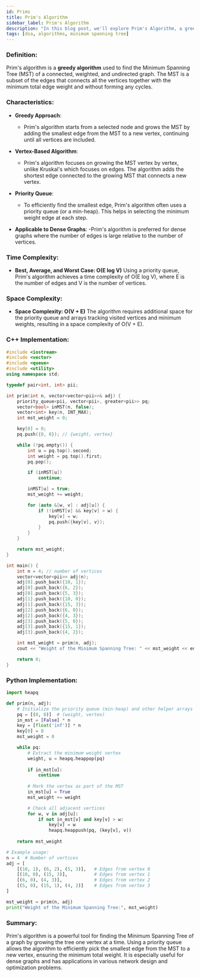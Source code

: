 ```yaml
---
id: Prims
title: Prim's Algorithm
sidebar_label: Prim's Algorithm
description: "In this blog post, we'll explore Prim's Algorithm, a greedy algorithm used to find the Minimum Spanning Tree in a graph."
tags: [dsa, algorithms, minimum spanning tree]
---
```



### Definition:

Prim's algorithm is a **greedy algorithm** used to find the Minimum Spanning Tree (MST) of a connected, weighted, and undirected graph. The MST is a subset of the edges that connects all the vertices together with the minimum total edge weight and without forming any cycles.

### Characteristics:

- **Greedy Approach**:
  - Prim's algorithm starts from a selected node and grows the MST by adding the smallest edge from the MST to a new vertex, continuing until all vertices are included.

- **Vertex-Based Algorithm**:
  - Prim's algorithm focuses on growing the MST vertex by vertex, unlike Kruskal's which focuses on edges. The algorithm adds the shortest edge connected to the growing MST that connects a new vertex.

- **Priority Queue**:
  - To efficiently find the smallest edge, Prim's algorithm often uses a priority queue (or a min-heap). This helps in selecting the minimum weight edge at each step.

- **Applicable to Dense Graphs**:
  -Prim's algorithm is preferred for dense graphs where the number of edges is large relative to the number of vertices.

### Time Complexity:

- **Best, Average, and Worst Case: O(E log V)**
  Using a priority queue, Prim's algorithm achieves a time complexity of O(E log V), where E is the number of edges and V is the number of vertices.

### Space Complexity:

- **Space Complexity: O(V + E)**
  The algorithm requires additional space for the priority queue and arrays tracking visited vertices and minimum weights, resulting in a space complexity of O(V + E).

### C++ Implementation:

```cpp
#include <iostream>
#include <vector>
#include <queue>
#include <utility>
using namespace std;

typedef pair<int, int> pii;

int prim(int n, vector<vector<pii>>& adj) {
    priority_queue<pii, vector<pii>, greater<pii>> pq;
    vector<bool> inMST(n, false);
    vector<int> key(n, INT_MAX);
    int mst_weight = 0;

    key[0] = 0;
    pq.push({0, 0}); // {weight, vertex}

    while (!pq.empty()) {
        int u = pq.top().second;
        int weight = pq.top().first;
        pq.pop();

        if (inMST[u])
            continue;

        inMST[u] = true;
        mst_weight += weight;

        for (auto &[w, v] : adj[u]) {
            if (!inMST[v] && key[v] > w) {
                key[v] = w;
                pq.push({key[v], v});
            }
        }
    }

    return mst_weight;
}

int main() {
    int n = 4; // number of vertices
    vector<vector<pii>> adj(n);
    adj[0].push_back({10, 1});
    adj[0].push_back({6, 2});
    adj[0].push_back({5, 3});
    adj[1].push_back({10, 0});
    adj[1].push_back({15, 3});
    adj[2].push_back({6, 0});
    adj[2].push_back({4, 3});
    adj[3].push_back({5, 0});
    adj[3].push_back({15, 1});
    adj[3].push_back({4, 2});

    int mst_weight = prim(n, adj);
    cout << "Weight of the Minimum Spanning Tree: " << mst_weight << endl;

    return 0;
}
```

### Python Implementation:

```python
import heapq

def prim(n, adj):
    # Initialize the priority queue (min-heap) and other helper arrays
    pq = [(0, 0)]  # (weight, vertex)
    in_mst = [False] * n
    key = [float('inf')] * n
    key[0] = 0
    mst_weight = 0

    while pq:
        # Extract the minimum weight vertex
        weight, u = heapq.heappop(pq)
        
        if in_mst[u]:
            continue
        
        # Mark the vertex as part of the MST
        in_mst[u] = True
        mst_weight += weight

        # Check all adjacent vertices
        for w, v in adj[u]:
            if not in_mst[v] and key[v] > w:
                key[v] = w
                heapq.heappush(pq, (key[v], v))
                
    return mst_weight

# Example usage:
n = 4  # Number of vertices
adj = [
    [(10, 1), (6, 2), (5, 3)],   # Edges from vertex 0
    [(10, 0), (15, 3)],          # Edges from vertex 1
    [(6, 0), (4, 3)],            # Edges from vertex 2
    [(5, 0), (15, 1), (4, 2)]    # Edges from vertex 3
]

mst_weight = prim(n, adj)
print("Weight of the Minimum Spanning Tree:", mst_weight)
```

### Summary:

Prim's algorithm is a powerful tool for finding the Minimum Spanning Tree of a graph by growing the tree one vertex at a time. Using a priority queue allows the algorithm to efficiently pick the smallest edge from the MST to a new vertex, ensuring the minimum total weight. It is especially useful for dense graphs and has applications in various network design and optimization problems.